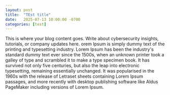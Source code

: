 ```yaml
---
layout: post
title:  "TEst title"
date:   2025-07-13 10:00:00 -0700
categories: [test]
---
```


This is where your blog content goes. Write about cybersecurity insights, tutorials, or company updates here. orem Ipsum is simply dummy text of the printing and typesetting industry. Lorem Ipsum has been the industry's standard dummy text ever since the 1500s, when an unknown printer took a galley of type and scrambled it to make a type specimen book. It has survived not only five centuries, but also the leap into electronic typesetting, remaining essentially unchanged. It was popularised in the 1960s with the release of Letraset sheets containing Lorem Ipsum passages, and more recently with desktop publishing software like Aldus PageMaker including versions of Lorem Ipsum.